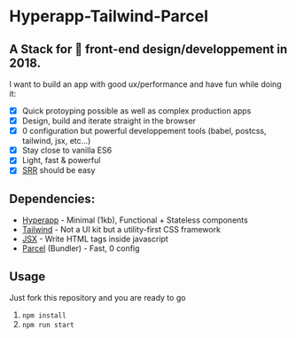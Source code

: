# Hyperapp-Tailwind-Parcel

## A Stack for 🚀 front-end design/developpement in 2018.
I want to build an app with good ux/performance and have fun while doing it:

- [x] Quick protoyping possible as well as complex production apps
- [x] Design, build and iterate straight in the browser
- [x] 0 configuration but powerful developpement tools (babel, postcss, tailwind, jsx, etc...)
- [x] Stay close to vanilla ES6
- [x] Light, fast & powerful
- [x] [SRR](https://github.com/hyperapp/hyperapp#hydration) should be easy

## Dependencies:
 - [Hyperapp](https://github.com/hyperapp/hyperapp) - Minimal (1kb), Functional + Stateless components
 - [Tailwind](https://tailwindcss.com/docs/what-is-tailwind/) - Not a UI kit but a utility-first CSS framework
 - [JSX](https://www.npmjs.com/package/babel-plugin-transform-react-jsx) - Write HTML tags inside javascript
 - [Parcel](https://parceljs.org/getting_started.html) (Bundler) - Fast, 0 config

## Usage
Just fork this repository and you are ready to go
1. ```npm install```
2. ```npm run start```
